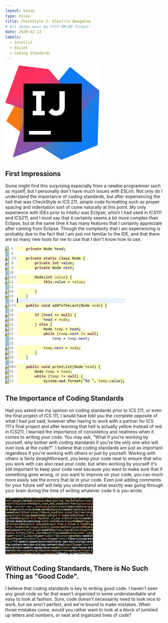 ```yaml
---
layout: essay
type: essay
title: CheckStyle 2: Electric Boogaloo
# All dates must be YYYY-MM-DD format!
date: 2020-02-13
labels:
  - IntelliJ
  - ESLint
  - Coding Standards
---
```


<img class="ui small right floated rounded image" src="../images/intellij logo.png">

## First Impressions
  Some might find this surprising especially from a newbie programmer such as myself, but I personally don't have much issues with ESLint.
Not only do I understand the importance of coding standards, but after experiencing the hell that was CheckStyle in ICS 211, 
simple code formatting such as proper spacing and indentation sort of come naturally at this point. My only experience with IDEs prior to
IntelliJ was Eclipse, which I had used in ICS111 and ICS211, and I must say that it certainly seems a bit more complex than Eclipse, 
but at the same time it has many features that I certainly appreciate after coming from Eclipse. Though the complexity that I am experiencing
is probably due to the fact that I am just not familiar to the IDE, and that there are so many new tools for me to use that I don't know
how to use. 

<img class="ui medium right floated rounded image" src="../images/yellow hell.png">

## The Importance of Coding Standards
  Had you asked me my opinion on coding standards prior to ICS 211, or even the final project of ICS 111, I would have told you the 
complete opposite of what I had just said, however after having to work with a partner for ICS 111's final project and after 
learning that hell is actually yellow instead of red in ICS211, I learned the importance of consistency and neatness when it comes to
writing your code. You may ask, "What if you're working by yourself, why bother with coding standards if you're the only one who will
ever look at the code?". I believe that coding standards are just as important regardless if you're working with others or just by
yourself. Working with others is fairly straightforward, you keep your code neat to ensure that who you work with can also read your
code, but when working by yourself it's still important to keep your code neat because you want to make sure that if something goes 
wrong, or you want to improve on your code, you can much more easily see the errors that lie in your code. Even just adding comments
for your future self will help you understand what exactly was going through your brain during the time of writing whatever code it is
you wrote.

<img class="ui medium right floated rounded image" src="../images/badformatcode.jpg">

## Without Coding Standards, There is No Such Thing as "Good Code".
  I believe that coding standards is key to writing good code. I haven't seen any good code so far that wasn't organized in some
understandable and easy to look at fashion. Sure, code doesn't necessarily need to look nice to work, but we aren't perfect, and we're
bound to make mistakes. When those mistakes come, would you rather want to look at a block of jumbled up letters and numbers, or neat
and organized lines of code?
